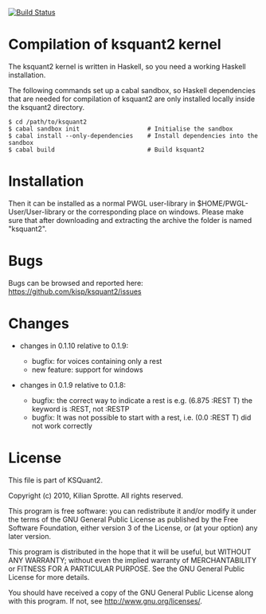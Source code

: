 [![Build Status](https://travis-ci.org/kisp/ksquant2.svg?branch=master)](https://travis-ci.org/kisp/ksquant2)


Compilation of ksquant2 kernel
===============================

The ksquant2 kernel is written in Haskell, so you need a working Haskell installation.

The following commands set up a cabal sandbox, so Haskell dependencies that are needed for
compilation of ksquant2 are only installed locally inside the ksquant2 directory.

```
$ cd /path/to/ksquant2
$ cabal sandbox init                   # Initialise the sandbox
$ cabal install --only-dependencies    # Install dependencies into the sandbox
$ cabal build                          # Build ksquant2
```

Installation
=====================

Then it can be installed as a normal PWGL user-library in
$HOME/PWGL-User/User-library or the corresponding place on
windows. Please make sure that after downloading and extracting the
archive the folder is named "ksquant2".

Bugs
=================

Bugs can be browsed and reported here:
https://github.com/kisp/ksquant2/issues


Changes
====================

* changes in 0.1.10 relative to 0.1.9:
  * bugfix: for voices containing only a rest
  * new feature: support for windows

* changes in 0.1.9 relative to 0.1.8:
  * bugfix: the correct way to indicate a rest is e.g. (6.875 :REST T)
            the keyword is :REST, not :RESTP
  * bugfix: It was not possible to start with a rest, i.e. (0.0 :REST T)
            did not work correctly


License
================================

This file is part of KSQuant2.

Copyright (c) 2010, Kilian Sprotte. All rights reserved.

This program is free software: you can redistribute it and/or modify
it under the terms of the GNU General Public License as published by
the Free Software Foundation, either version 3 of the License, or
(at your option) any later version.

This program is distributed in the hope that it will be useful,
but WITHOUT ANY WARRANTY; without even the implied warranty of
MERCHANTABILITY or FITNESS FOR A PARTICULAR PURPOSE.  See the
GNU General Public License for more details.

You should have received a copy of the GNU General Public License
along with this program.  If not, see <http://www.gnu.org/licenses/>.

